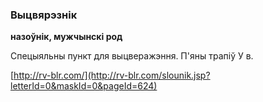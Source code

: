 ### Выцвярэзнік
**назоўнік, мужчынскі род**

Спецыяльны пункт для выцверажэння. П'яны трапіў У в.

<a rel="author">[http://rv-blr.com/](http://rv-blr.com/slounik.jsp?letterId=0&maskId=0&pageId=624)</a>
